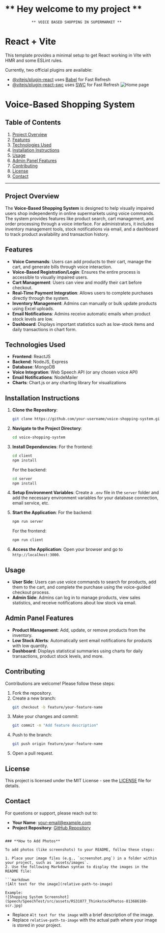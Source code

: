 # ** Hey welcome to my project **

                ** VOICE BASED SHOPPING IN SUPERMARKET **


# React + Vite

This template provides a minimal setup to get React working in Vite with HMR and some ESLint rules.

Currently, two official plugins are available:

- [@vitejs/plugin-react](https://github.com/vitejs/vite-plugin-react/blob/main/packages/plugin-react/README.md) uses [Babel](https://babeljs.io/) for Fast Refresh
- [@vitejs/plugin-react-swc](https://github.com/vitejs/vite-plugin-react-swc) uses [SWC](https://swc.rs/) for Fast Refresh
![Home page](src/assets/homepg.jpg)


# **Voice-Based Shopping System**

## **Table of Contents**
1. [Project Overview](#project-overview)
2. [Features](#features)
3. [Technologies Used](#technologies-used)
4. [Installation Instructions](#installation-instructions)
5. [Usage](#usage)
6. [Admin Panel Features](#admin-panel-features)
7. [Contributing](#contributing)
8. [License](#license)
9. [Contact](#contact)

---

## **Project Overview**
The **Voice-Based Shopping System** is designed to help visually impaired users shop independently in online supermarkets using voice commands. The system provides features like product search, cart management, and order processing through a voice interface. For administrators, it includes inventory management tools, stock notifications via email, and a dashboard to track product availability and transaction history.

## **Features**
- **Voice Commands**: Users can add products to their cart, manage the cart, and generate bills through voice interaction.
- **Voice-Based Registration/Login**: Ensures the entire process is accessible to visually impaired users.
- **Cart Management**: Users can view and modify their cart before checkout.
- **Real-Time Payment Integration**: Allows users to complete purchases directly through the system.
- **Inventory Management**: Admins can manually or bulk update products using Excel uploads.
- **Email Notifications**: Admins receive automatic emails when product stock levels are low.
- **Dashboard**: Displays important statistics such as low-stock items and daily transactions in chart form.

## **Technologies Used**
- **Frontend**: ReactJS
- **Backend**: NodeJS, Express
- **Database**: MongoDB
- **Voice Integration**: Web Speech API (or any chosen voice API)
- **Email Notifications**: NodeMailer
- **Charts**: Chart.js or any charting library for visualizations

## **Installation Instructions**
1. **Clone the Repository**:
   ```bash
   git clone https://github.com/your-username/voice-shopping-system.git
   ```
2. **Navigate to the Project Directory**:
   ```bash
   cd voice-shopping-system
   ```
3. **Install Dependencies**:
   For the frontend:
   ```bash
   cd client
   npm install
   ```
   For the backend:
   ```bash
   cd server
   npm install
   ```
4. **Setup Environment Variables**: Create a `.env` file in the `server` folder and add the necessary environment variables for your database connection, email service, etc.

5. **Start the Application**:
   For the backend:
   ```bash
   npm run server
   ```
   For the frontend:
   ```bash
   npm run client
   ```

6. **Access the Application**: Open your browser and go to `http://localhost:3000`.

## **Usage**
- **User Side**: Users can use voice commands to search for products, add them to the cart, and complete the purchase using the voice-guided checkout process.
- **Admin Side**: Admins can log in to manage products, view sales statistics, and receive notifications about low stock via email.

## **Admin Panel Features**
- **Product Management**: Add, update, or remove products from the inventory.
- **Low Stock Alerts**: Automatically sent email notifications for products with low quantity.
- **Dashboard**: Displays statistical summaries using charts for daily transactions, product stock levels, and more.

## **Contributing**
Contributions are welcome! Please follow these steps:
1. Fork the repository.
2. Create a new branch:
   ```bash
   git checkout -b feature/your-feature-name
   ```
3. Make your changes and commit:
   ```bash
   git commit -m "Add feature description"
   ```
4. Push to the branch:
   ```bash
   git push origin feature/your-feature-name
   ```
5. Open a pull request.

## **License**
This project is licensed under the MIT License - see the [LICENSE](LICENSE) file for details.

## **Contact**
For questions or support, please reach out to:
- **Your Name**: your-email@example.com
- **Project Repository**: [GitHub Repository](https://github.com/your-username/voice-shopping-system)
```

### **How to Add Photos**

To add photos (like screenshots) to your README, follow these steps:

1. Place your image files (e.g., `screenshot.png`) in a folder within your project, such as `assets/images`.
2. Use the following Markdown syntax to display the images in the README file:

```markdown
![Alt text for the image](relative-path-to-image)

Example:
![Shopping System Screenshot](Speech/SpeechTest/src/assets/RS31077_ThinkstockPhotos-813686180-scr.jpg)
```

- Replace `Alt text for the image` with a brief description of the image.
- Replace `relative-path-to-image` with the actual path where your image is stored in your project.